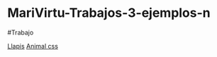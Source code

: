 # MariVirtu-Trabajos-3-ejemplos-n

#Trabajo

[Llapis](https://marivirtu.github.io/Llapis-css/)
[Animal css](https://marivirtu.github.io/Animal-css/)
